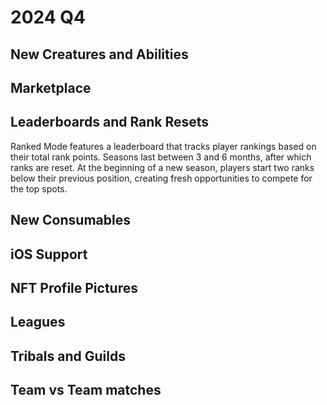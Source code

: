 # 2024 Q4

## New Creatures and Abilities

## Marketplace

## **Leaderboards and Rank Resets**

Ranked Mode features a leaderboard that tracks player rankings based on their total rank points. Seasons last between 3 and 6 months, after which ranks are reset. At the beginning of a new season, players start two ranks below their previous position, creating fresh opportunities to compete for the top spots.

## New Consumables

## iOS Support

## NFT Profile Pictures

## Leagues

## Tribals and Guilds

## Team vs Team matches
